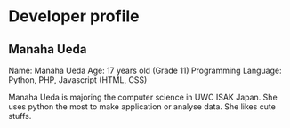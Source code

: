 # Developer profile

## Manaha Ueda
Name: Manaha Ueda
Age: 17 years old (Grade 11)
Programming Language: Python, PHP, Javascript (HTML, CSS)

Manaha Ueda is majoring the computer science in UWC ISAK Japan. She uses python the most to make application or analyse data.
She likes cute stuffs.